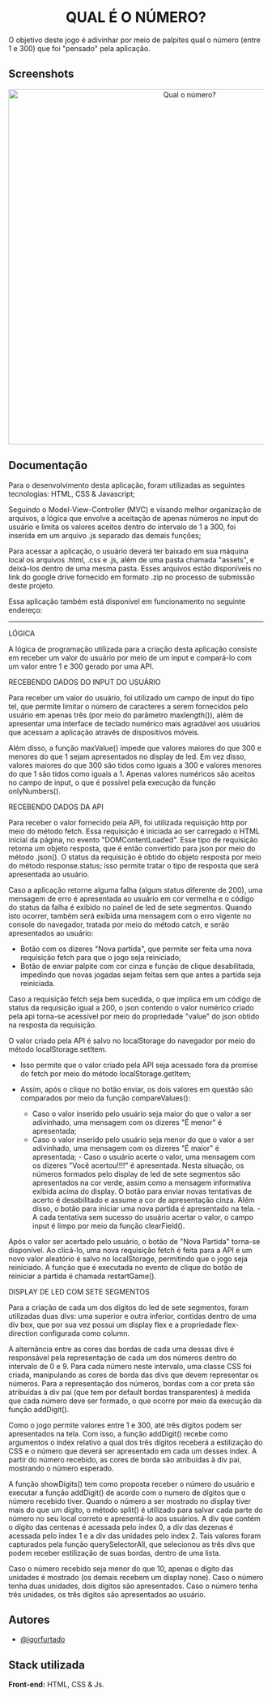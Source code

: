 
<h1 align="center";>QUAL É O NÚMERO?</h1> 

O objetivo deste jogo é adivinhar por meio de palpites qual o número (entre 1 e 300) que foi "pensado" pela aplicação.

## Screenshots

<p align="center">
  <img style="width: 700px;" src="https://user-images.githubusercontent.com/70289587/147693696-e9e57f54-bde1-4868-920b-f365d9022074.png" alt="Qual o número?"/>
</p>

## Documentação

Para o desenvolvimento desta aplicação, foram utilizadas as seguintes tecnologias: HTML, CSS & Javascript;
 
Seguindo o Model-View-Controller (MVC) e visando melhor organização de arquivos, a lógica que envolve a 
aceitação de apenas números no input do usuário e limita os valores aceitos dentro do intervalo de 1 a 300, 
foi inserida em um arquivo .js separado das demais funções;
 
Para acessar a aplicação, o usuário deverá ter baixado em sua máquina local os arquivos .html, .css e .js, além
de uma pasta chamada "assets", e deixá-los dentro de uma mesma pasta. Esses arquivos estão disponíveis no link do
google drive fornecido em formato .zip no processo de submissão deste projeto.

Essa aplicação também está disponível em funcionamento no seguinte endereço: 
 
---------------------------------------------------------------------------------------------------------

LÓGICA

A lógica de programação utilizada para a criação desta aplicação consiste 
em receber um valor do usuário por meio de um input e compará-lo com um
valor entre 1 e 300 gerado por uma API.
 
RECEBENDO DADOS DO INPUT DO USUÁRIO
 
Para receber um valor do usuário, foi utilizado um campo de input do tipo tel,
que permite limitar o número de caracteres a serem fornecidos pelo usuário
em apenas três (por meio do parâmetro maxlength()), além de apresentar uma interface
de teclado numérico mais agradável aos usuários que acessam a aplicação através de
dispositivos móveis.
 
Além disso, a função maxValue() impede que valores maiores do que 300 e menores do que 1
sejam apresentados no display de led. Em vez disso, valores maiores do que 300 são tidos como 
iguais a 300 e valores menores do que 1 são tidos como iguais a 1. Apenas valores numéricos são
aceitos no campo de input, o que é possível pela execução da função onlyNumbers().

RECEBENDO DADOS DA API

Para receber o valor fornecido pela API, foi utilizada requisição http por meio do método fetch.
Essa requisição é iniciada ao ser carregado o HTML inicial da página, no evento "DOMContentLoaded".
Esse tipo de requisição retorna um objeto resposta, que é então convertido para json 
por meio do método .json(). O status da requisição é obtido do objeto resposta por meio 
do método response.status; isso permite tratar o tipo de resposta que será apresentada
ao usuário.
 
Caso a aplicação retorne alguma falha (algum status diferente de 200), uma mensagem de erro é apresentada
ao usuário em cor vermelha e o código do status da falha é exibido no painel de led de sete segmentos.
Quando isto ocorrer, também será exibida uma mensagem com o erro vigente no console do navegador, tratada
por meio do método catch, e serão apresentados ao usuário:

   - Botão com os dizeres "Nova partida", que permite ser feita uma nova requisição fetch para que o 
jogo seja reiniciado;
   - Botão de enviar palpite com cor cinza e função de clique desabilitada, impedindo
que novas jogadas sejam feitas sem que antes a partida seja reiniciada.

Caso a requisição fetch seja bem sucedida, o que implica em um código de status da requisição
igual a 200, o json contendo o valor numérico criado pela api torna-se acessível por meio do 
propriedade "value" do json obtido na resposta da requisição.


O valor criado pela API é salvo no localStorage do navegador por meio do método localStorage.setItem.
   - Isso permite que o valor criado pela API seja acessado fora da promise do fetch por meio
do método localStorage.getItem;
   - Assim, após o clique no botão enviar, os dois valores em questão são comparados por meio da 
função compareValues():
         
        - Caso o valor inserido pelo usuário seja maior do que o valor a ser adivinhado,
       uma mensagem com os dizeres "É menor" é apresentada;
        - Caso o valor inserido pelo usuário seja menor do que o valor a ser adivinhado, 
       uma mensagem com os dizeres "É maior" é apresentada;
         - Caso o usuário acerte o valor, uma mensagem com os dizeres "Você acertou!!!!" é apresentada. Nesta situação,
       os números formados pelo display de led de sete segmentos são apresentados na cor verde, assim como a mensagem
       informativa exibida acima do display. O botão para enviar novas tentativas de acerto é desabilitado e assume a cor
       de apresentação cinza. Além disso, o botão para iniciar uma nova partida é apresentado na tela.
         - A cada tentativa sem sucesso do usuário acertar o valor, o campo input é limpo
       por meio da função clearField().

 Após o valor ser acertado pelo usuário, o botão de "Nova Partida" torna-se disponível.
 Ao clicá-lo, uma nova requisição fetch é feita para a API e um novo valor aleatório é salvo
 no localStorage, permitindo que o jogo seja reiniciado. A função que é executada no evento de 
 clique do botão de reiniciar a partida é chamada restartGame().
 
DISPLAY DE LED COM SETE SEGMENTOS
    
Para a criação de cada um dos dígitos do led de sete segmentos, foram utilizadas duas divs:
uma superior e outra inferior, contidas dentro de uma div box, que por sua vez possui um
display flex e a propriedade flex-direction configurada como column. 

A alternância entre as cores das bordas de cada uma dessas divs é responsável pela representação
de cada um dos números dentro do intervalo de 0 e 9. Para cada número neste intervalo, uma classe
CSS foi criada, manipulando as cores de borda das divs que devem representar os números. Para a representação
dos números, bordas com a cor preta são atribuídas à div pai (que tem por default bordas transparentes) à 
medida que cada número deve ser formado, o que ocorre por meio da execução da função addDigit().

Como o jogo permite valores entre 1 e 300, até três dígitos podem ser apresentados na tela.
Com isso, a função addDigit() recebe como argumentos o índex relativo a qual dos três dígitos
receberá a estilização do CSS e o número que deverá ser apresentado em cada um desses index.
A partir do número recebido, as cores de borda são atribuídas à div pai, mostrando o número esperado.

A função showDigits() tem como proposta receber o número do usuário e executar a função addDigit() de
acordo com o numero de dígitos que o número recebido tiver. Quando o número a ser mostrado no display tiver
mais do que um dígito, o método split() é utilizado para salvar cada parte do número no seu local correto e
apresentá-lo aos usuários. A div que contém o dígito das centenas é acessada pelo índex 0, a div das dezenas
é acessada pelo index 1 e a div das unidades pelo index 2. Tais valores foram capturados pela função querySelectorAll, 
que selecionou as três divs que podem receber estilização de suas bordas, dentro de uma lista. 

Caso o número recebido seja menor do que 10, apenas o dígito das unidades é mostrado (os demais recebem um display none).
Caso o número tenha duas unidades, dois dígitos são apresentados.
Caso o número tenha três unidades, os três dígitos são apresentados ao usuário.

## Autores

- [@igorfurtado](https://github.com/igorfurtado)


## Stack utilizada

**Front-end:** HTML, CSS & Js.

